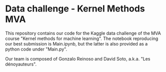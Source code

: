 # Data challenge - Kernel Methods MVA

This repository contains our code for the Kaggle data challenge of the MVA course "Kernel methods for machine learning". The notebook reproducing our best submission is Main.ipynb, but the latter is also provided as a python code under "Main.py".

Our team is composed of Gonzalo Reinoso and David Soto, a.k.a. "Les dénoyauteurs".
